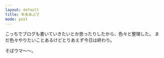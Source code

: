 ```yaml
---
layout: default
title: 年末あぷで
mode: post
---
```

<!--readmore-->
こっちでブログも書いていきたいとか思ったりしたから、色々と整理した。
まだ色々やりたいことあるけどとりあえず今日は終わり。

そばウマ〜〜。
